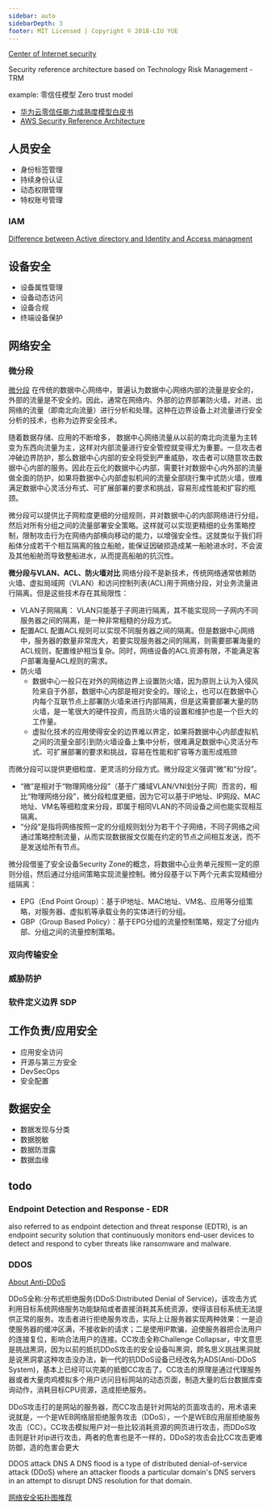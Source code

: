 ```yaml
---
sidebar: auto
sidebarDepth: 3
footer: MIT Licensed | Copyright © 2018-LIU YUE
---
```


[Center of Internet security](https://www.cisecurity.org/cis-benchmarks/)

Security reference architecture based on Technology Risk Management - TRM

example: 零信任模型 Zero trust model
+ [华为云零信任能力成熟度模型白皮书](https://res-static.hc-cdn.cn/cloudbu-site/china/zh-cn/TrustCenter/WithePaper/HUAWEICLOUD_ZTCMM.pdf)
+ [AWS Security Reference Architecture](https://docs.aws.amazon.com/prescriptive-guidance/latest/security-reference-architecture/welcome.html)

## 人员安全

+ 身份标签管理
+ 持续身份认证
+ 动态权限管理
+ 特权账号管理

### IAM
[Difference between Active directory and Identity and Access managment](https://stackoverflow.com/questions/43987531/difference-between-active-directory-and-identity-and-access-managment)


## 设备安全
+ 设备属性管理
+ 设备动态访问
+ 设备合规
+ 终端设备保护

## 网络安全
### 微分段
[微分段](https://info.support.huawei.com/info-finder/encyclopedia/zh/%E5%BE%AE%E5%88%86%E6%AE%B5.html)
在传统的数据中心网络中，普遍认为数据中心网络内部的流量是安全的，外部的流量是不安全的。因此，通常在网络内、外部的边界部署防火墙，对进、出网络的流量（即南北向流量）进行分析和处理。这种在边界设备上对流量进行安全分析的技术，也称为边界安全技术。

随着数据存储、应用的不断增多， 数据中心网络流量从以前的南北向流量为主转变为东西向流量为主，这样对内部流量进行安全管控就变得尤为重要。一旦攻击者冲破边界防护，那么数据中心内部的安全将受到严重威胁，攻击者可以随意攻击数据中心内部的服务。因此在云化的数据中心内部，需要针对数据中心内外部的流量做全面的防护，如果将数据中心内部虚拟机间的流量全部绕行集中式防火墙，很难满足数据中心灵活分布式、可扩展部署的要求和挑战，容易形成性能和扩容的瓶颈。

微分段可以提供比子网粒度更细的分组规则，并对数据中心的内部网络进行分组，然后对所有分组之间的流量部署安全策略。这样就可以实现更精细的业务策略控制，限制攻击行为在网络内部横向移动的能力，以增强安全性。这就类似于我们将船体分成若干个相互隔离的独立船舱，能保证因破损造成某一船舱进水时，不会波及其他船舱而导致整船进水，从而提高船舶的抗沉性。

**微分段与VLAN、ACL、防火墙对比**
网络分段不是新技术，传统网络通常依赖防火墙、虚拟局域网（VLAN）和访问控制列表(ACL)用于网络分段，对业务流量进行隔离。但是这些技术存在其局限性：

+ VLAN子网隔离：
    VLAN只能基于子网进行隔离，其不能实现同一子网内不同服务器之间的隔离，是一种非常粗糙的分段方式。
+ 配置ACL
    配置ACL规则可以实现不同服务器之间的隔离。但是数据中心网络中，服务器的数量非常庞大，若要实现服务器之间的隔离，则需要部署海量的ACL规则，配置维护相当复杂。同时，网络设备的ACL资源有限，不能满足客户部署海量ACL规则的需求。
+ 防火墙
    - 数据中心一般只在对外的网络边界上设置防火墙，因为原则上认为入侵风险来自于外部，数据中心内部是相对安全的。理论上，也可以在数据中心内每个互联节点上部署防火墙来进行内部隔离，但是这需要部署大量的防火墙，是一笔很大的硬件投资，而且防火墙的设置和维护也是一个巨大的工作量。
    - 虚拟化技术的应用使得安全的边界难以界定，如果将数据中心内部虚拟机之间的流量全部引到防火墙设备上集中分析，很难满足数据中心灵活分布式、可扩展部署的要求和挑战，容易在性能和扩容等方面形成瓶颈

而微分段可以提供更细粒度、更灵活的分段方式。微分段定义强调“微”和“分段”。
+ “微”是相对于“物理网络分段”（基于广播域VLAN/VNI划分子网）而言的，相比“物理网络分段”，微分段粒度更细，因为它可以基于IP地址、IP网段、MAC地址、VM名等细粒度来分段，即属于相同VLAN的不同设备之间也能实现相互隔离。
+ “分段”是指将网络按照一定的分组规则划分为若干个子网络，不同子网络之间通过策略控制流量，从而实现数据报文仅能在约定的节点之间相互发送，而不是发送给所有节点。

微分段借鉴了安全设备Security Zone的概念，将数据中心业务单元按照一定的原则分组，然后通过分组间策略实现流量控制。微分段基于以下两个元素实现精细分组隔离：
+ EPG（End Point Group）：基于IP地址、MAC地址、VM名、应用等分组策略，对服务器、虚拟机等承载业务的实体进行的分组。
+ GBP（Group Based Policy）：基于EPG分组的流量控制策略，规定了分组内部、分组之间的流量控制策略。

### 双向传输安全
### 威胁防护
### 软件定义边界 SDP

## 工作负责/应用安全

+ 应用安全访问
+ 开源与第三方安全
+ DevSecOps
+ 安全配置

## 数据安全

+ 数据发现与分类
+ 数据脱敏
+ 数据防泄露
+ 数据血缘

## todo

### Endpoint Detection and Response - EDR 
also referred to as endpoint detection and threat response (EDTR), is an endpoint security solution that continuously monitors end-user devices to detect and respond to cyber threats like ransomware and malware.

### DDOS
[About Anti-DDoS](https://support.huaweicloud.com/intl/en-us/antiddos_faq/antiddos_01_0018.html)

DDoS全称:分布式拒绝服务(DDoS:Distributed Denial of Service)，该攻击方式利用目标系统网络服务功能缺陷或者直接消耗其系统资源，使得该目标系统无法提供正常的服务。攻击者进行拒绝服务攻击，实际上让服务器实现两种效果：一是迫使服务器的缓冲区满，不接收新的请求；二是使用IP欺骗，迫使服务器把合法用户的连接复位，影响合法用户的连接。CC攻击全称Challenge Collapsar，中文意思是挑战黑洞，因为以前的抵抗DDoS攻击的安全设备叫黑洞，顾名思义挑战黑洞就是说黑洞拿这种攻击没办法，新一代的抗DDoS设备已经改名为ADS(Anti-DDoS System)，基本上已经可以完美的抵御CC攻击了。CC攻击的原理是通过代理服务器或者大量肉鸡模拟多个用户访问目标网站的动态页面，制造大量的后台数据库查询动作，消耗目标CPU资源，造成拒绝服务。

DDoS攻击打的是网站的服务器，而CC攻击是针对网站的页面攻击的，用术语来说就是，一个是WEB网络层拒绝服务攻击（DDoS），一个是WEB应用层拒绝服务攻击（CC）。CC攻击模拟用户对一些比较消耗资源的网页进行攻击，而DDoS攻击则是针对ip进行攻击，两者的危害也是不一样的，DDoS的攻击会比CC攻击更难防御，造的危害会更大

DDOS attack DNS
A DNS flood is a type of distributed denial-of-service attack (DDoS) where an attacker floods a particular domain's DNS servers in an attempt to disrupt DNS resolution for that domain.


[网络安全拓扑图推荐](https://mp.weixin.qq.com/s/k5MdU4wOSRTfe70TVX7cIg)
